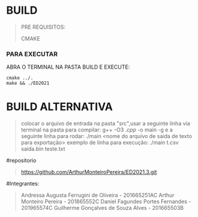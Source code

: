 #	BUILD
>PRE REQUISITOS:
>
>CMAKE
### PARA EXECUTAR
ABRA O TERMINAL NA PASTA BUILD E EXECUTE:
```
cmake ../.
make && ./ED2021
```

# BUILD ALTERNATIVA

>colocar o arquivo de entrada na pasta "src",usar a seguinte linha via terminal na pasta para compilar:
>	g++ -O3 *.cpp* -o main -g
>  e a seguinte linha para rodar:
>	./main <nome do arquivo de entrada> <nome do arquivo de saida binario> <nome do arquivo de saida de texto para exportação>
>  exemplo de linha para execução: ./main t.csv saida.bin teste.txt

#repositorio
> https://github.com/ArthurMonteiroPereira/ED2021.3.git

#Integrantes:
>Andressa Augusta Ferrugini de Oliveira - 201665251AC
>Arthur Monteiro Pereira - 201865552C
>Daniel Fagundes Portes Fernandes - 201965574C
>Guilherme Gonçalves de Souza Alves - 201665503B